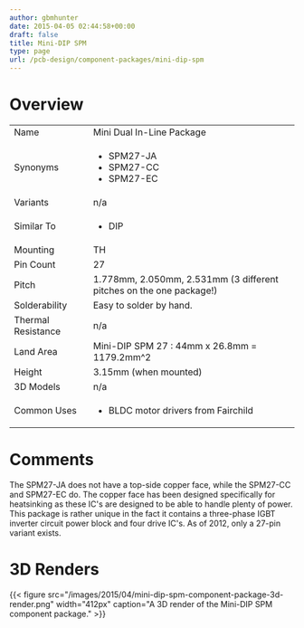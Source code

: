 ```yaml
---
author: gbmhunter
date: 2015-04-05 02:44:58+00:00
draft: false
title: Mini-DIP SPM
type: page
url: /pcb-design/component-packages/mini-dip-spm
---
```


# Overview


<table >
<tbody >
<tr >

<td >Name
</td>

<td >Mini Dual In-Line Package
</td>
</tr>
<tr >

<td >Synonyms
</td>

<td >



  * SPM27-JA
  * SPM27-CC
  * SPM27-EC


</td>
</tr>
<tr >

<td >Variants
</td>

<td >n/a
</td>
</tr>
<tr >

<td >Similar To
</td>

<td >



  * DIP


</td>
</tr>
<tr >

<td >Mounting
</td>

<td >TH
</td>
</tr>
<tr >

<td >Pin Count
</td>

<td >27
</td>
</tr>
<tr >

<td >Pitch
</td>

<td >1.778mm, 2.050mm, 2.531mm (3 different pitches on the one package!)
</td>
</tr>
<tr >

<td >Solderability
</td>

<td >Easy to solder by hand.
</td>
</tr>
<tr >

<td >Thermal Resistance
</td>

<td >n/a
</td>
</tr>
<tr >

<td >Land Area
</td>

<td >Mini-DIP SPM 27 : 44mm x 26.8mm = 1179.2mm^2
</td>
</tr>
<tr >

<td >Height
</td>

<td >3.15mm (when mounted)
</td>
</tr>
<tr >

<td >3D Models
</td>

<td >n/a
</td>
</tr>
<tr >

<td >Common Uses
</td>

<td >



  * BLDC motor drivers from Fairchild


</td>
</tr>
</tbody>
</table>


# Comments




The SPM27-JA does not have a top-side copper face, while the SPM27-CC and SPM27-EC do. The copper face has been designed specifically for heatsinking as these IC's are designed to be able to handle plenty of power. This package is rather unique in the fact it contains a three-phase IGBT inverter circuit power block and four drive IC's. As of 2012, only a 27-pin variant exists.




# 3D Renders


{{< figure src="/images/2015/04/mini-dip-spm-component-package-3d-render.png" width="412px" caption="A 3D render of the Mini-DIP SPM component package."  >}}
